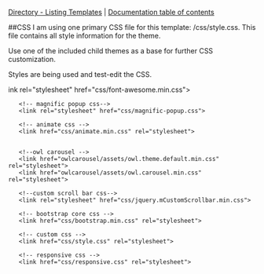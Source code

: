 [Directory - Listing Templates](https://pixelaar.com/) | [Documentation
table of contents](TOC.md)

##CSS
I am using one primary CSS file for this template: /css/style.css. This file contains all style information for the theme.

Use one of the included child themes as a base for further CSS customization.

Styles are being used and test-edit the CSS.
   
   ink rel="stylesheet" href="css/font-awesome.min.css">
   
       <!-- magnific popup css-->
       <link rel="stylesheet" href="css/magnific-popup.css">
   
       <!-- animate css -->
       <link href="css/animate.min.css" rel="stylesheet">
   
   
       <!--owl carousel -->
       <link href="owlcarousel/assets/owl.theme.default.min.css" rel="stylesheet">
       <link href="owlcarousel/assets/owl.carousel.min.css" rel="stylesheet">
   
       <!--custom scroll bar css-->
       <link rel="stylesheet" href="css/jquery.mCustomScrollbar.min.css">
   
       <!-- bootstrap core css -->
       <link href="css/bootstrap.min.css" rel="stylesheet">
   
       <!-- custom css -->
       <link href="css/style.css" rel="stylesheet">
   
       <!-- responsive css -->
       <link href="css/responsive.css" rel="stylesheet">